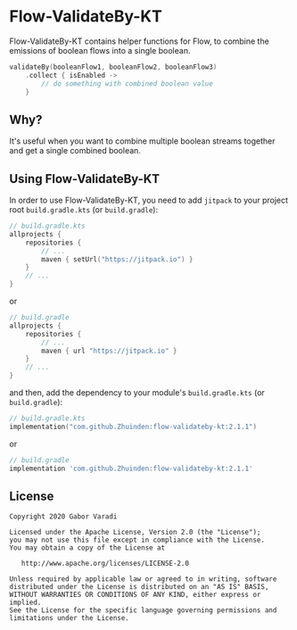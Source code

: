 # Flow-ValidateBy-KT

Flow-ValidateBy-KT contains helper functions for Flow, to combine the emissions of boolean flows into a single boolean.

``` kotlin
validateBy(booleanFlow1, booleanFlow2, booleanFlow3)
    .collect { isEnabled ->
        // do something with combined boolean value
    }
```

## Why?

It's useful when you want to combine multiple boolean streams together and get a single combined boolean.

## Using Flow-ValidateBy-KT

In order to use Flow-ValidateBy-KT, you need to add `jitpack` to your project root `build.gradle.kts`
(or `build.gradle`):

``` kotlin
// build.gradle.kts
allprojects {
    repositories {
        // ...
        maven { setUrl("https://jitpack.io") }
    }
    // ...
}
```

or

``` groovy
// build.gradle
allprojects {
    repositories {
        // ...
        maven { url "https://jitpack.io" }
    }
    // ...
}
```

and then, add the dependency to your module's `build.gradle.kts` (or `build.gradle`):

``` kotlin
// build.gradle.kts
implementation("com.github.Zhuinden:flow-validateby-kt:2.1.1")
```

or

``` groovy
// build.gradle
implementation 'com.github.Zhuinden:flow-validateby-kt:2.1.1'
```

## License

    Copyright 2020 Gabor Varadi

    Licensed under the Apache License, Version 2.0 (the "License");
    you may not use this file except in compliance with the License.
    You may obtain a copy of the License at

       http://www.apache.org/licenses/LICENSE-2.0

    Unless required by applicable law or agreed to in writing, software
    distributed under the License is distributed on an "AS IS" BASIS,
    WITHOUT WARRANTIES OR CONDITIONS OF ANY KIND, either express or implied.
    See the License for the specific language governing permissions and
    limitations under the License.

